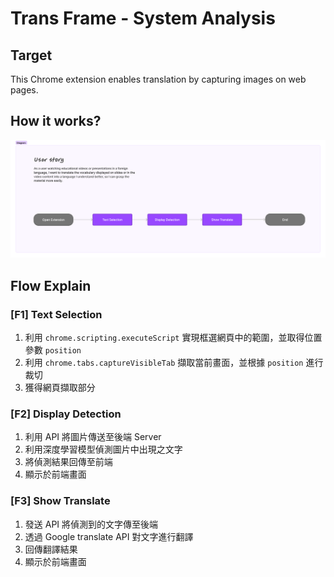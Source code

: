 # Trans Frame - System Analysis

## Target

This Chrome extension enables translation by capturing images on web pages.

## How it works?

![image info](./TransFrame-flow.png)

## Flow Explain

### [F1] Text Selection

1. 利用 `chrome.scripting.executeScript` 實現框選網頁中的範圍，並取得位置參數 `position`
2. 利用 `chrome.tabs.captureVisibleTab` 擷取當前畫面，並根據 `position` 進行裁切
3. 獲得網頁擷取部分

### [F2] Display Detection

1. 利用 API 將圖片傳送至後端 Server
2. 利用深度學習模型偵測圖片中出現之文字
3. 將偵測結果回傳至前端
4. 顯示於前端畫面

### [F3] Show Translate

1. 發送 API 將偵測到的文字傳至後端
2. 透過 Google translate API 對文字進行翻譯
3. 回傳翻譯結果
4. 顯示於前端畫面
